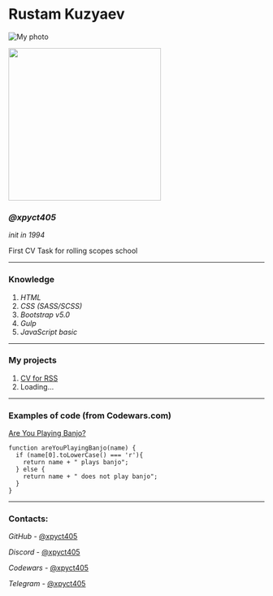 # **Rustam Kuzyaev**
![My photo](https://sun9-25.userapi.com/impf/c824204/v824204098/c8d8e/GO43ZqnsCGo.jpg?size=811x1080&quality=96&sign=42c9dc37742b2616d3a33e75431b7b9a&type=album)


<img src="https://sun9-25.userapi.com/impf/c824204/v824204098/c8d8e/GO43ZqnsCGo.jpg?size=811x1080&quality=96&sign=42c9dc37742b2616d3a33e75431b7b9a&type=album"  width="300">


### *@xpyct405*


*init in 1994*



First CV Task for rolling scopes school
**********

### Knowledge

1. *HTML*
2. *CSS (SASS/SCSS)*
3. *Bootstrap v5.0*
4. *Gulp*
5. *JavaScript basic*
**********



### My projects


1. [CV for RSS](https://github.com/xpyct405/rsschool-cv/tree/gh-pages "Ссылка на данное CV")
2. Loading...
**********


### Examples of code (from Codewars.com)


[Are You Playing Banjo?](https://www.codewars.com/kata/53af2b8861023f1d88000832 "Ссылка на задание")


```
function areYouPlayingBanjo(name) {
  if (name[0].toLowerCase() === 'r'){
    return name + " plays banjo";
  } else {
    return name + " does not play banjo";
  }
}
```
**********


### Contacts:


*GitHub* - [@xpyct405](https://github.com/xpyct405 "Ссылка на GitHub")


*Discord* - [@xpyct405](https://discord.com/ "Без понятия как тут сделать ссылку на свой аккаунт")


*Codewars* - [@xpyct405](https://www.codewars.com/users/xpyct405 "Ссылка на Codewars")


*Telegram* - [@xpyct405](https://t.me/xpyct405 "Ссылка на Telegram")
